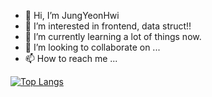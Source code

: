 - 👋 Hi, I’m JungYeonHwi
- 👀 I’m interested in frontend, data struct!!
- 🌱 I’m currently learning a lot of things now.
- 💞️ I’m looking to collaborate on ...
- 📫 How to reach me ...

<!---
JungYeonHwi/JungYeonHwi is a ✨ special ✨ repository because its `README.md` (this file) appears on your GitHub profile.
You can click the Preview link to take a look at your changes.
--->

[![Top Langs](https://github-readme-stats.vercel.app/api/top-langs/?username=JungYeonHwi)](https://github.com/JungYeonHwi/github-readme-stats)
